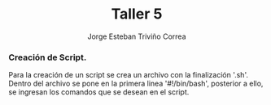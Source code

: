 <h1 align="center ">Taller 5</h1>


<p align="center">
Jorge Esteban Triviño Correa
</p>

<h3>Creación de Script.</h3>

Para la creación de un script se crea un archivo con la finalización '.sh'. Dentro del archivo se pone en la primera linea '#!/bin/bash', posterior a ello, se ingresan los comandos que se desean en el script. 
